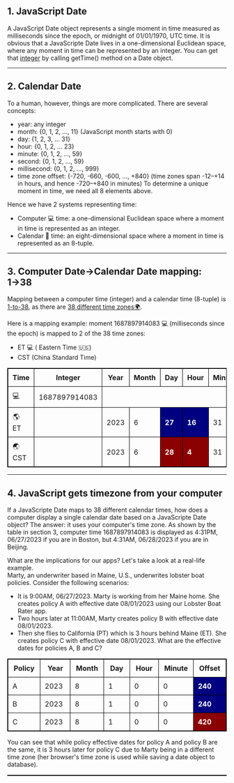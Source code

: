 <style>
	table, th, td {
		border: 1px solid black;
	}

	table {
		border-collapse: collapse;;
	}

	.darkgreen {
		color: darkgreen;
	}

	th, td {
		padding: 10px;
		width: 80px;
	}

	.navy {
		background-color: navy;
		color: white;
		font-weight: bold;
	}

	.purple {
		color: purple;
	}

	.darkred {
		background-color: darkred;
		color: white;
		font-weight: bold;
	}

	.link {
		cursor: pointer;
		text-decoration: none;
		font-weight: bold;
	}
</style>


## 1. JavaScript Date
A JavaScript Date object represents a single moment in time measured as milliseconds since the epoch, or midnight of 01/01/1970, UTC time. It is obvious that a JavaScripte Date lives in a one-dimensional Euclidean space, where any moment in time can be represented by an integer. You can get that [integer](## "A computer is a finite-state machine and cannot represent time with infinite granularity&mdash;hence the millisecond/integer representation instead of real number.") by calling getTime() method on a Date object.
___

## 2. Calendar Date
To a human, however, things are more complicated. There are several concepts: 
- year: any integer
- month: {0, 1, 2, ..., 11} (JavaScript month starts with 0)
- day: {1, 2, 3, ... 31}
- hour: {0, 1, 2, ... 23}
- minute: {0, 1, 2, ..., 59}
- second: {0, 1, 2, ..., 59}
- millisecond: {0, 1, 2, ..., 999}
- time zone offset: {-720, -660, -600, ..., +840} (time zones span -12&ndash;+14 in hours, and hence -720&ndash;+840 in minutes)
To determine a unique moment in time, we need all 8 elements above. 

Hence we have 2 systems representing time:
- Computer 💻 time: a one-dimensional Euclidean space where a moment in time is represented as an integer.
- Calendar 📆 time: an eight-dimensional space where a moment in time is represented as an 8-tuple.
___

## 3. Computer Date&rarr;Calendar Date mapping: 1&rarr;38
Mapping between a computer time (integer) and a calendar time (8-tuple) is [1-to-38](https://www.timeanddate.com/time/current-number-time-zones.html#:~:text=Currently%2038%20Different%20Local%20Times%20in%20Use), as there are [38 different time zones🌍](## "Several island nations created addtional time zones to accommodate their own needs, and hence we have 38 time zones instead of 24. There is also daylight saving to make things even more confusing, but let's ignore that.").

Here is a mapping example: moment 1687897914083 💻 (milliseconds since the epoch) is mapped to 2 of the 38 time zones:
- ET 💻 ( Eastern Time 🇺🇸)
- CST (China Standard Time)

<table>
	<tr>
		<th style="width:120px">Time</th>
		<th>Integer</th>
		<th>Year</td>
		<th>Month</td>
		<th>Day</th>
		<th>Hour</th>
		<th>Minute</th>
		<th>Second</th>
		<th>Millisecond</th>
		<th>Offset</th>
	</tr>
	<tr>
		<td>💻</td>
		<td>1687897914083</td>
		<td colspan="8"></td>
	</tr>
	<tr>
		<td>🌎 ET</td>
		<td></td>
		<td>2023</td>
		<td>6</td>
		<td class="navy">27</td>
		<td class="navy">16</td>
		<td>31</td>
		<td>54</td>
		<td>83</td>
		<td class="navy">240</td>
	</tr>
	<tr>
		<td>🌏 CST</td>
		<td></td>
		<td>2023</td>
		<td>6</td>
		<td class="darkred">28</td>
		<td class="darkred">4</td>
		<td>31</td>
		<td>54</td>
		<td>83</td>
		<td class="darkred">-480</td>
	</tr>
</table>

___

## 4. JavaScript gets timezone from your computer
If a JavaScripte Date maps to 38 different calendar times, how does a computer display a single calendar date based on a JavaScripte Date object? The answer: it uses your computer's time zone. As shown by the table in section 3, computer time 1687897914083 is displayed as 4:31PM, 06/27/2023 if you are in Boston, but 4:31AM, 06/28/2023 if you are in Beijing. 

What are the implications for our apps? Let's take a look at a real-life example.<br>
Marty, an underwriter based in Maine, U.S., underwrites lobster boat policies. Consider the following scenarios:
- It is 9:00AM, 06/27/2023. Marty is working from her Maine home. She creates policy A with effective date 08/01/2023 using our Lobster Boat Rater app.
- Two hours later at 11:00AM, Marty creates policy B with effective date 08/01/2023.
- Then she flies to California (PT) which is 3 hours behind Maine (ET). She creates policy C with effective date 08/01/2023.
What are the effective dates for policies A, B and C?
<table>
	<tr>
		<th>Policy</th>
		<th>Year</th>
		<th>Month</th>
		<th>Day</th>
		<th>Hour</th>
		<th>Minute</th>
		<th>Offset</th>
	</tr>
	<tr>
		<td>A</td>
		<td>2023</td>
		<td>8</td>
		<td>1</td>
		<td>0</td>
		<td>0</td>
		<td class="navy">240</td>
	</tr>
	<tr>
		<td>B</td>
		<td>2023</td>
		<td>8</td>
		<td>1</td>
		<td>0</td>
		<td>0</td>
		<td class="navy">240</td>
	</tr>
	<tr>
		<td>C</td>
		<td>2023</td>
		<td>8</td>
		<td>1</td>
		<td>0</td>
		<td>0</td>
		<td class="darkred">420</td>
	</tr>
<table>
You can see that while policy effective dates for policy A and policy B are the same, it is 3 hours later for policy C due to Marty being in a different time zone (her browser's time zone is used while saving a date object to database).

